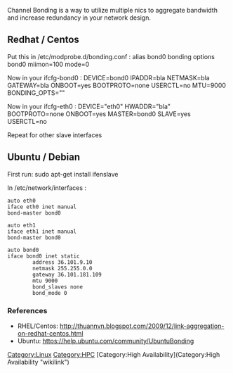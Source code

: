 Channel Bonding is a way to utilize multiple nics to aggregate bandwidth
and increase redundancy in your network design.

Redhat / Centos
---------------

Put this in /etc/modprobe.d/bonding.conf : alias bond0 bonding options
bond0 miimon=100 mode=0

Now in your ifcfg-bond0 : DEVICE=bond0 IPADDR=bla NETMASK=bla
GATEWAY=bla ONBOOT=yes BOOTPROTO=none USERCTL=no MTU=9000
BONDING\_OPTS=""

Now in your ifcfg-eth0 : DEVICE="eth0" HWADDR="bla" BOOTPROTO=none
ONBOOT=yes MASTER=bond0 SLAVE=yes USERCTL=no

Repeat for other slave interfaces

Ubuntu / Debian
---------------

First run: sudo apt-get install ifenslave

In /etc/network/interfaces :

    auto eth0
    iface eth0 inet manual
    bond-master bond0

    auto eth1
    iface eth1 inet manual
    bond-master bond0

    auto bond0
    iface bond0 inet static
            address 36.101.9.10
            netmask 255.255.0.0
            gateway 36.101.181.109
            mtu 9000
            bond_slaves none
            bond_mode 0

### References

-   RHEL/Centos:
    <http://thuannvn.blogspot.com/2009/12/link-aggregation-on-redhat-centos.html>
-   Ubuntu: <https://help.ubuntu.com/community/UbuntuBonding>

<Category:Linux> <Category:HPC> [Category:High
Availability](Category:High Availability "wikilink")
